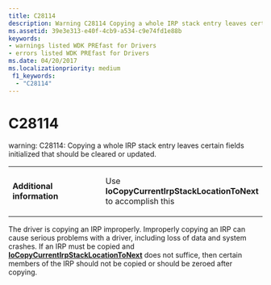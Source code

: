 ```yaml
---
title: C28114
description: Warning C28114 Copying a whole IRP stack entry leaves certain fields initialized that should be cleared or updated.
ms.assetid: 39e3e313-e40f-4cb9-a534-c9e74fd1e88b
keywords:
- warnings listed WDK PREfast for Drivers
- errors listed WDK PREfast for Drivers
ms.date: 04/20/2017
ms.localizationpriority: medium 
 f1_keywords: 
  - "C28114"
---
```


# C28114


warning: C28114: Copying a whole IRP stack entry leaves certain fields initialized that should be cleared or updated.

<table>
<colgroup>
<col width="50%" />
<col width="50%" />
</colgroup>
<tbody>
<tr class="odd">
<td align="left"><p><strong>Additional information</strong></p></td>
<td align="left"><p>Use <strong>IoCopyCurrentIrpStackLocationToNext</strong> to accomplish this</p></td>
</tr>
</tbody>
</table>

 

The driver is copying an IRP improperly. Improperly copying an IRP can cause serious problems with a driver, including loss of data and system crashes. If an IRP must be copied and [**IoCopyCurrentIrpStackLocationToNext**](https://msdn.microsoft.com/library/windows/hardware/ff548387) does not suffice, then certain members of the IRP should not be copied or should be zeroed after copying.

 

 





